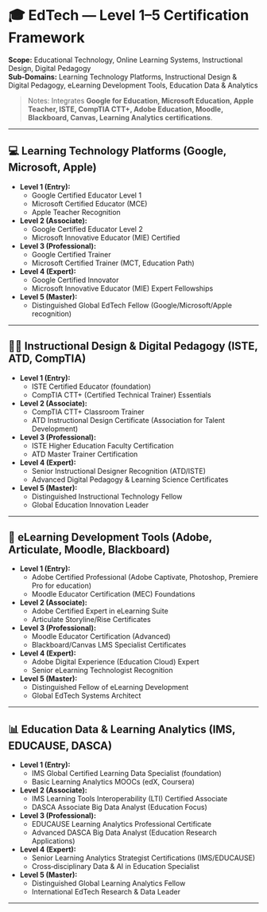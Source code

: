 # 🎓 EdTech — Level 1–5 Certification Framework

**Scope:** Educational Technology, Online Learning Systems, Instructional Design, Digital Pedagogy  
**Sub-Domains:** Learning Technology Platforms, Instructional Design & Digital Pedagogy, eLearning Development Tools, Education Data & Analytics  

> Notes: Integrates **Google for Education, Microsoft Education, Apple Teacher, ISTE, CompTIA CTT+, Adobe Education, Moodle, Blackboard, Canvas, Learning Analytics certifications**.

---

## 💻 Learning Technology Platforms (Google, Microsoft, Apple)
- **Level 1 (Entry):**
  - Google Certified Educator Level 1  
  - Microsoft Certified Educator (MCE)  
  - Apple Teacher Recognition  
- **Level 2 (Associate):**
  - Google Certified Educator Level 2  
  - Microsoft Innovative Educator (MIE) Certified  
- **Level 3 (Professional):**
  - Google Certified Trainer  
  - Microsoft Certified Trainer (MCT, Education Path)  
- **Level 4 (Expert):**
  - Google Certified Innovator  
  - Microsoft Innovative Educator (MIE) Expert Fellowships  
- **Level 5 (Master):**
  - Distinguished Global EdTech Fellow (Google/Microsoft/Apple recognition)  

---

## 🧑‍🏫 Instructional Design & Digital Pedagogy (ISTE, ATD, CompTIA)
- **Level 1 (Entry):**
  - ISTE Certified Educator (foundation)  
  - CompTIA CTT+ (Certified Technical Trainer) Essentials  
- **Level 2 (Associate):**
  - CompTIA CTT+ Classroom Trainer  
  - ATD Instructional Design Certificate (Association for Talent Development)  
- **Level 3 (Professional):**
  - ISTE Higher Education Faculty Certification  
  - ATD Master Trainer Certification  
- **Level 4 (Expert):**
  - Senior Instructional Designer Recognition (ATD/ISTE)  
  - Advanced Digital Pedagogy & Learning Science Certificates  
- **Level 5 (Master):**
  - Distinguished Instructional Technology Fellow  
  - Global Education Innovation Leader  

---

## 🎨 eLearning Development Tools (Adobe, Articulate, Moodle, Blackboard)
- **Level 1 (Entry):**
  - Adobe Certified Professional (Adobe Captivate, Photoshop, Premiere Pro for education)  
  - Moodle Educator Certification (MEC) Foundations  
- **Level 2 (Associate):**
  - Adobe Certified Expert in eLearning Suite  
  - Articulate Storyline/Rise Certificates  
- **Level 3 (Professional):**
  - Moodle Educator Certification (Advanced)  
  - Blackboard/Canvas LMS Specialist Certificates  
- **Level 4 (Expert):**
  - Adobe Digital Experience (Education Cloud) Expert  
  - Senior eLearning Technologist Recognition  
- **Level 5 (Master):**
  - Distinguished Fellow of eLearning Development  
  - Global EdTech Systems Architect  

---

## 📊 Education Data & Learning Analytics (IMS, EDUCAUSE, DASCA)
- **Level 1 (Entry):**
  - IMS Global Certified Learning Data Specialist (foundation)  
  - Basic Learning Analytics MOOCs (edX, Coursera)  
- **Level 2 (Associate):**
  - IMS Learning Tools Interoperability (LTI) Certified Associate  
  - DASCA Associate Big Data Analyst (Education Focus)  
- **Level 3 (Professional):**
  - EDUCAUSE Learning Analytics Professional Certificate  
  - Advanced DASCA Big Data Analyst (Education Research Applications)  
- **Level 4 (Expert):**
  - Senior Learning Analytics Strategist Certifications (IMS/EDUCAUSE)  
  - Cross‑disciplinary Data & AI in Education Specialist  
- **Level 5 (Master):**
  - Distinguished Global Learning Analytics Fellow  
  - International EdTech Research & Data Leader  

---
